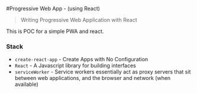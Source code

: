 #Progressive Web App - (using React)
> Writing Progressive Web Application with React 

This is POC for a simple PWA and react.

### Stack
* `create-react-app` - Create Apps with No Configuration
* `React` - A Javascript library for building interfaces
* `serviceWorker` - Service workers essentially act as proxy servers that sit between web applications, and the browser and network (when available)

